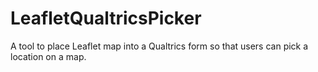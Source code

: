# LeafletQualtricsPicker
A tool to place Leaflet map into a Qualtrics form so that users can pick a location on a map.
